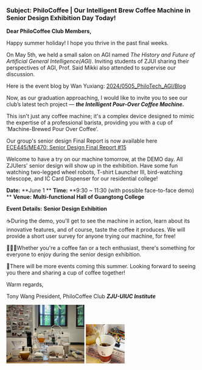 ### **Subject: PhiloCoffee | Our Intelligent Brew Coffee Machine in Senior Design Exhibition Day Today!**

**Dear PhiloCoffee Club Members,**

Happy summer holiday! I hope you thrive in the past final weeks. 

On May 5th, we held a small salon on AGI named *The History and Future of Artificial General Intelligence(AGI)*. Inviting students of ZJUI sharing their perspectives of AGI, Prof. Said Mikki also attended to supervise our discussion. 

Here is the event blog by Wan Yuxiang:  [2024/0505_PhiloTech_AGI/Blog](https://philocoffee.github.io/tech/2024/0505_PhiloTech_AGI/AGI.html)

Now, as our graduation approaching, I would like to invite you to see our club’s latest tech project — ***the Intelligent Pour-Over Coffee Machine.*** 

This isn't just any coffee machine; it's a complex device designed to mimic the expertise of a professional barista, providing you with a cup of ‘Machine-Brewed Pour Over Coffee’.

Our group's senior design Final Report is now available here [ECE445/ME470: Senior Design Final Report #15](https://courses.grainger.illinois.edu/ece445zjui/getfile.asp?id=23789) 

Welcome to have a try on our machine tomorrow, at the DEMO day. All ZJUIers' senior design will show up in the exhibition. Have some fun watching two-legged wheel robots, T-shirt Launcher III, bird-watching telescope, and IC Card Dispenser for our residential college!

**Date:** **June 1
** **Time:** **9:30 ~ 11:30 (with possible face-to-face demo)
** **Venue:** **Multi-functional Hall of­­ Guangtong College**

**Event Details:** **Senior Design Exhibition**

☕During the demo, you'll get to see the machine in action, learn about its innovative features, and of course, taste the coffee it produces. We will provide a short user survey for anyone trying our machine, for free!

🧑‍🤝‍🧑Whether you're a coffee fan or a tech enthusiast, there's something for everyone to enjoy during the senior design exhibition.

🎉There will be more events coming this summer. Looking forward to seeing you there and sharing a cup of coffee together!

Warm regards,

Tony Wang
President, PhiloCoffee Club
***ZJU-UIUC Institute***

<img src="./email.assets/clip_image001.jpg" alt="img" style="zoom: 20%;" /> <img src="./email.assets/clip_image002.jpg" alt="桌子上的咖啡杯 " style="zoom:10%;" />